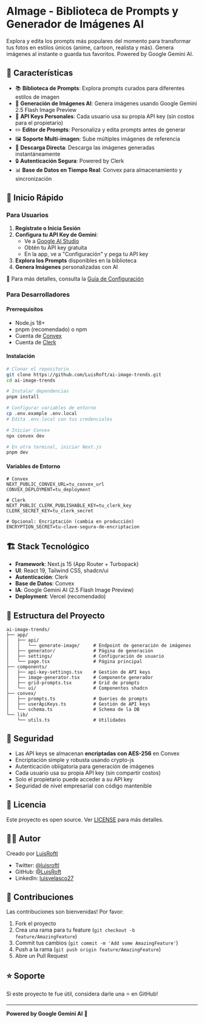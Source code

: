 # AImage - Biblioteca de Prompts y Generador de Imágenes AI

Explora y edita los prompts más populares del momento para transformar tus fotos en estilos únicos (anime, cartoon, realista y más). Genera imágenes al instante o guarda tus favoritos. Powered by Google Gemini AI.

## 🌟 Características

- 📚 **Biblioteca de Prompts**: Explora prompts curados para diferentes estilos de imagen
- 🎨 **Generación de Imágenes AI**: Genera imágenes usando Google Gemini 2.5 Flash Image Preview
- 🔐 **API Keys Personales**: Cada usuario usa su propia API key (sin costos para el propietario)
- ✏️ **Editor de Prompts**: Personaliza y edita prompts antes de generar
- 🖼️ **Soporte Multi-imagen**: Sube múltiples imágenes de referencia
- 💾 **Descarga Directa**: Descarga las imágenes generadas instantáneamente
- 🔒 **Autenticación Segura**: Powered by Clerk
- 📊 **Base de Datos en Tiempo Real**: Convex para almacenamiento y sincronización

## 🚀 Inicio Rápido

### Para Usuarios

1. **Regístrate o Inicia Sesión**
2. **Configura tu API Key de Gemini**:
   - Ve a [Google AI Studio](https://aistudio.google.com/apikey)
   - Obtén tu API key gratuita
   - En la app, ve a "Configuración" y pega tu API key
3. **Explora los Prompts** disponibles en la biblioteca
4. **Genera Imágenes** personalizadas con AI

📖 Para más detalles, consulta la [Guía de Configuración](./SETUP_GUIDE.md)

### Para Desarrolladores

#### Prerrequisitos

- Node.js 18+
- pnpm (recomendado) o npm
- Cuenta de [Convex](https://convex.dev)
- Cuenta de [Clerk](https://clerk.com)

#### Instalación

```bash
# Clonar el repositorio
git clone https://github.com/LuisRoft/ai-image-trends.git
cd ai-image-trends

# Instalar dependencias
pnpm install

# Configurar variables de entorno
cp .env.example .env.local
# Edita .env.local con tus credenciales

# Iniciar Convex
npx convex dev

# En otra terminal, iniciar Next.js
pnpm dev
```

#### Variables de Entorno

```env
# Convex
NEXT_PUBLIC_CONVEX_URL=tu_convex_url
CONVEX_DEPLOYMENT=tu_deployment

# Clerk
NEXT_PUBLIC_CLERK_PUBLISHABLE_KEY=tu_clerk_key
CLERK_SECRET_KEY=tu_clerk_secret

# Opcional: Encriptación (cambia en producción)
ENCRYPTION_SECRET=tu-clave-segura-de-encriptacion
```

## 🏗️ Stack Tecnológico

- **Framework**: Next.js 15 (App Router + Turbopack)
- **UI**: React 19, Tailwind CSS, shadcn/ui
- **Autenticación**: Clerk
- **Base de Datos**: Convex
- **IA**: Google Gemini AI (2.5 Flash Image Preview)
- **Deployment**: Vercel (recomendado)

## 📁 Estructura del Proyecto

```
ai-image-trends/
├── app/
│   ├── api/
│   │   └── generate-image/     # Endpoint de generación de imágenes
│   ├── generator/              # Página de generación
│   ├── settings/               # Configuración de usuario
│   └── page.tsx                # Página principal
├── components/
│   ├── api-key-settings.tsx    # Gestión de API keys
│   ├── image-generator.tsx     # Componente generador
│   ├── grid-prompts.tsx        # Grid de prompts
│   └── ui/                     # Componentes shadcn
├── convex/
│   ├── prompts.ts              # Queries de prompts
│   ├── userApiKeys.ts          # Gestión de API keys
│   └── schema.ts               # Schema de la DB
└── lib/
    └── utils.ts                # Utilidades
```

## 🔐 Seguridad

- Las API keys se almacenan **encriptadas con AES-256** en Convex
- Encriptación simple y robusta usando crypto-js
- Autenticación obligatoria para generación de imágenes
- Cada usuario usa su propia API key (sin compartir costos)
- Solo el propietario puede acceder a su API key
- Seguridad de nivel empresarial con código mantenible

## 📝 Licencia

Este proyecto es open source. Ver [LICENSE](./LICENSE) para más detalles.

## 👨‍💻 Autor

Creado por [LuisRoftl](https://luisroftl.vercel.app)

- Twitter: [@luisroftl](https://x.com/luisroftl)
- GitHub: [@LuisRoft](https://github.com/LuisRoft)
- LinkedIn: [luisvelasco27](https://www.linkedin.com/in/luisvelasco27/)

## 🤝 Contribuciones

Las contribuciones son bienvenidas! Por favor:

1. Fork el proyecto
2. Crea una rama para tu feature (`git checkout -b feature/AmazingFeature`)
3. Commit tus cambios (`git commit -m 'Add some AmazingFeature'`)
4. Push a la rama (`git push origin feature/AmazingFeature`)
5. Abre un Pull Request

## ⭐ Soporte

Si este proyecto te fue útil, considera darle una ⭐ en GitHub!

---

**Powered by Google Gemini AI** 🚀
